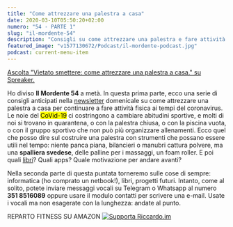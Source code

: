 ```yaml
---
title: "Come attrezzare una palestra a casa"
date: 2020-03-10T05:50:20+02:00
numero: "54 - PARTE 1"
slug: "il-mordente-54"
description: "Consigli su come attrezzare una palestra e fare attività fisica a casa ai tempi del coronavirus. Prima parte della puntata 54 del podcast Il Mordente. Autore: Riccardo Palombo."
featured_image: "v1577130672/Podcast/il-mordente-podcast.jpg"
podcast: current-menu-item
---
```


<a class="spreaker-player" rel="nofollow noopener" href="https://www.spreaker.com/episode/23680245" data-resource="episode_id=23680245" data-width="100%" data-height="200px" data-theme="light" data-playlist="false" data-playlist-continuous="false" data-autoplay="false" data-live-autoplay="false" data-chapters-image="true" data-episode-image-position="right" data-hide-logo="false" data-hide-likes="false" data-hide-comments="false" data-hide-sharing="false" data-hide-download="true">Ascolta "Vietato smettere: come attrezzare una palestra a casa." su Spreaker.</a>

Ho diviso **Il Mordente 54** a metà. In questa prima parte, ecco una serie di consigli anticipati nella [newsletter](/newsletter/ "Newsletter di Riccardo Palombo") domenicale su come attrezzare una palestra a casa per continuare a fare attività fisica ai tempi del coronavirus. Le noie del <mark>CoVid-19</mark> ci costringono a cambiare abitudini sportive, e molti di noi si trovano in quarantena, o con la palestra chiusa, o con la piscina vuota, o con il gruppo sportivo che non può più organizzare allenamenti. Ecco quel che posso dire sul costruire una palestra con strumenti che possano essere utili nel tempo: niente panca piana, bilancieri o manubri cattura polvere, ma una **spalliera svedese**, delle palline per i massaggi, un foam roller. E poi quali [libri](/libri/ "Libri consigliati da Riccardo Palombo")? Quali apps? Quale motivazione per andare avanti?

Nella seconda parte di questa puntata torneremo sulle cose di sempre: informatica (ho comprato un netbook!), libri, progetti futuri. Intanto, come al solito, potete inviare messaggi vocali su Telegram o Whatsapp al numero **351 8516089** oppure usare il modulo contatti per scrivere una e-mail. Usate i vocali ma non esagerate con la lunghezza: andate al punto.

<aside class="yt-iscriviti">
                    <span class="atail-multitext-text">REPARTO FITNESS SU AMAZON</span>
                    <a href="https://amzn.to/33b9DSH" rel="nofollow noopener" target="_blank"
                        title="Aiutami a migliorare il podcast e il sito">
                        <img data-src="https://res.cloudinary.com/rim/image/upload/w_auto,c_scale,q_75,f_auto/v1562766484/amazon.png"
                            alt="Supporta Riccardo.im" class="cld-responsive lazyload" />
                    </a>
                </aside>
